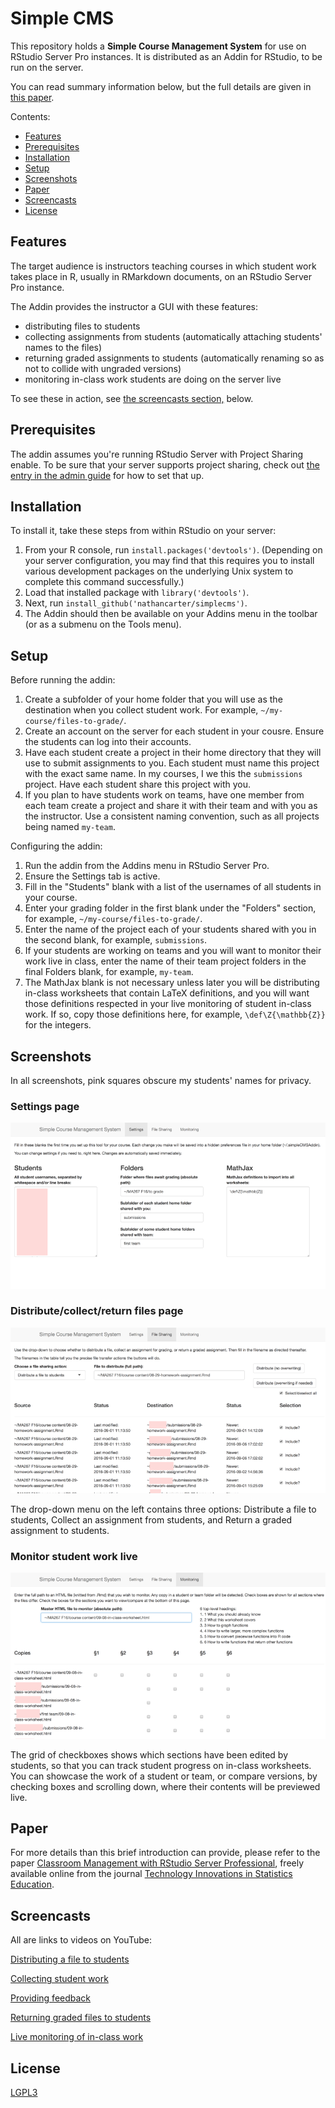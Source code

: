 
# Simple CMS

This repository holds a **Simple Course Management System** for use on
RStudio Server Pro instances. It is distributed as an Addin for RStudio, to
be run on the server.

You can read summary information below, but the full details are given in
[this paper](https://escholarship.org/uc/item/5092x4hx).

Contents:

 * [Features](#features)
 * [Prerequisites](#prerequisites)
 * [Installation](#installation)
 * [Setup](#setup)
 * [Screenshots](#screenshots)
 * [Paper](#paper)
 * [Screencasts](#screencasts)
 * [License](#license)

## Features

The target audience is instructors teaching courses in which student work
takes place in R, usually in RMarkdown documents, on an RStudio Server Pro
instance.

The Addin provides the instructor a GUI with these features:

 * distributing files to students
 * collecting assignments from students (automatically attaching students'
   names to the files)
 * returning graded assignments to students (automatically renaming so as
   not to collide with ungraded versions)
 * monitoring in-class work students are doing on the server live

To see these in action, see [the screencasts section,](#screencasts) below.

## Prerequisites

The addin assumes you're running RStudio Server with Project Sharing enable.
To be sure that your server supports project sharing, check out [the entry
in the admin
guide](http://docs.rstudio.com/ide/server-pro/r-sessions.html#project-sharing)
for how to set that up.

## Installation

To install it, take these steps from within RStudio on your server:

 1. From your R console, run `install.packages('devtools')`.
    (Depending on your server configuration, you may find that this requires
    you to install various development packages on the underlying Unix
    system to complete this command successfully.)
 2. Load that installed package with `library('devtools')`.
 3. Next, run `install_github('nathancarter/simplecms')`.
 4. The Addin should then be available on your Addins menu in the toolbar
    (or as a submenu on the Tools menu).

## Setup

Before running the addin:

 1. Create a subfolder of your home folder that you will use as the
    destination when you collect student work.  For example,
    `~/my-course/files-to-grade/`.
 2. Create an account on the server for each student in your cousre.
    Ensure the students can log into their accounts.
 3. Have each student create a project in their home directory that they
    will use to submit assignments to you.  Each student must name this
    project with the exact same name.  In my courses, I we this the
    `submissions` project.  Have each student share this project with you.
 4. If you plan to have students work on teams, have one member from each
    team create a project and share it with their team and with you as the
    instructor.  Use a consistent naming convention, such as all projects
    being named `my-team`.

Configuring the addin:

 1. Run the addin from the Addins menu in RStudio Server Pro.
 2. Ensure the Settings tab is active.
 3. Fill in the "Students" blank with a list of the usernames of all
    students in your course.
 4. Enter your grading folder in the first blank under the "Folders"
    section, for example, `~/my-course/files-to-grade/`.
 5. Enter the name of the project each of your students shared with you in
    the second blank, for example, `submissions`.
 6. If your students are working on teams and you will want to monitor their
    work live in class, enter the name of their team project folders in
    the final Folders blank, for example, `my-team`.
 7. The MathJax blank is not necessary unless later you will be distributing
    in-class worksheets that contain LaTeX definitions, and you will want
    those definitions respected in your live monitoring of student in-class
    work.  If so, copy those definitions here, for example,
    `\def\Z{\mathbb{Z}}` for the integers.

## Screenshots

In all screenshots, pink squares obscure my students' names for privacy.

### Settings page

![](screenshot1-small.png)

### Distribute/collect/return files page

![](screenshot2-small.png)

The drop-down menu on the left contains three options: Distribute a file to
students, Collect an assignment from students, and Return a graded
assignment to students.

### Monitor student work live

![](screenshot3-small.png)

The grid of checkboxes shows which sections have been edited by students, so
that you can track student progress on in-class worksheets.  You can
showcase the work of a student or team, or compare versions, by checking
boxes and scrolling down, where their contents will be previewed live.

## Paper

For more details than this brief introduction can provide, please refer to
the paper
[Classroom Management with RStudio Server Professional](https://escholarship.org/uc/item/5092x4hx),
freely available online from the journal
[Technology Innovations in Statistics Education](https://escholarship.org/uc/uclastat_cts_tise).

## Screencasts

All are links to videos on YouTube:

[Distributing a file to students](https://youtu.be/TCAEaODj_-M)

[Collecting student work](https://youtu.be/NKZ9U4fktVE)

[Providing feedback](https://youtu.be/QokCVrDzPQs)

[Returning graded files to students](https://youtu.be/dMb_hg8I0UM)

[Live monitoring of in-class work](https://youtu.be/57nXUu6CGeo)

## License

[LGPL3](LICENSE)
